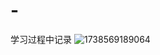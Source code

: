 # -
学习过程中记录
![1738569189064](https://github.com/user-attachments/assets/5a52d4b1-066a-41b8-a890-f253ef45291f)
